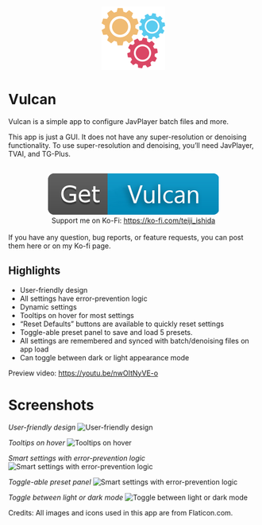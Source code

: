 <p align="center">
  <img width="128" height="128" src="https://github.com/teijiIshida/Vulcan/blob/main/logo.png?raw=true">
</p>

# Vulcan

Vulcan is a simple app to configure JavPlayer batch files and more. 

This app is just a GUI. It does not have any super-resolution or denoising functionality. To use super-resolution and denoising, you’ll need JavPlayer, TVAI, and TG-Plus. 

<div align="center">
  <br>
  <a href="https://ko-fi.com/s/432f558da2">
    <img src="https://github.com/teijiIshida/Vulcan/blob/main/get_button.png?raw=true" alt="Get Vulcan" />
  </a>
  <br>
  Support me on Ko-Fi: <a href="https://ko-fi.com/teiji_ishida">https://ko-fi.com/teiji_ishida</a>
</div>
<br>
If you have any question, bug reports, or feature requests, you can post them here or on my Ko-fi page.

## Highlights

* User-friendly design
* All settings have error-prevention logic
* Dynamic settings
* Tooltips on hover for most settings 
* “Reset Defaults” buttons are available to quickly reset settings
* Toggle-able preset panel to save and load 5 presets.
* All settings are remembered and synced with batch/denoising files on app load
* Can toggle between dark or light appearance mode 

Preview video: https://youtu.be/nwOItNyVE-o

# Screenshots
*User-friendly design*
![User-friendly design](https://i.imgur.com/kFwz2vq.jpeg)

*Tooltips on hover*
![Tooltips on hover](https://i.imgur.com/wb1T6j5.jpeg)

*Smart settings with error-prevention logic*
![Smart settings with error-prevention logic](https://i.imgur.com/zHragkO.jpeg)

*Toggle-able preset panel*
![Smart settings with error-prevention logic](https://i.imgur.com/wgLNp8j.jpeg)

*Toggle between light or dark mode*
![Toggle between light or dark mode](https://i.imgur.com/n2eFAT6.jpeg)

Credits: All images and icons used in this app are from Flaticon.com.
